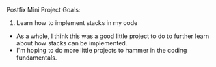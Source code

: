Postfix Mini Project Goals:
  1. Learn how to implement stacks in my code

- As a whole, I think this was a good little project to do to further learn about how stacks can be implemented.
- I'm hoping to do more little projects to hammer in the coding fundamentals.
